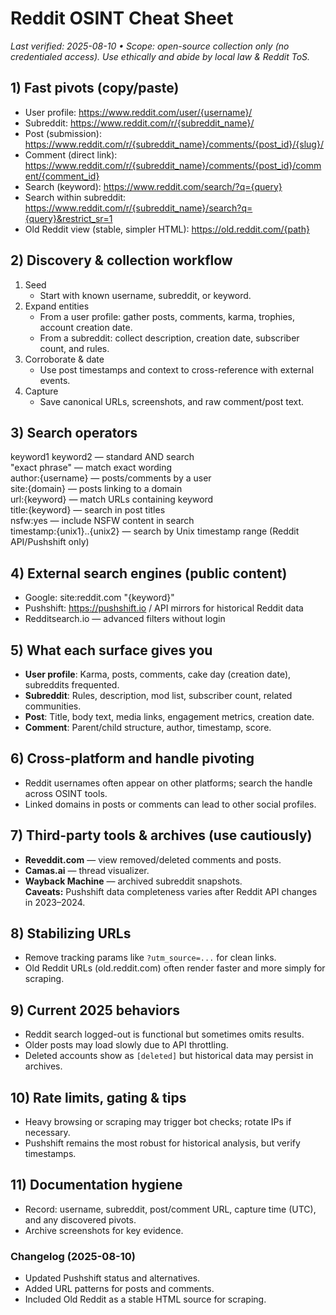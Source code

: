 # Reddit OSINT Cheat Sheet
_Last verified: 2025-08-10 • Scope: open-source collection only (no credentialed access). Use ethically and abide by local law & Reddit ToS._

## 1) Fast pivots (copy/paste)
- User profile: https://www.reddit.com/user/{username}/
- Subreddit: https://www.reddit.com/r/{subreddit_name}/
- Post (submission): https://www.reddit.com/r/{subreddit_name}/comments/{post_id}/{slug}/
- Comment (direct link): https://www.reddit.com/r/{subreddit_name}/comments/{post_id}/comment/{comment_id}
- Search (keyword): https://www.reddit.com/search/?q={query}
- Search within subreddit: https://www.reddit.com/r/{subreddit_name}/search?q={query}&restrict_sr=1
- Old Reddit view (stable, simpler HTML): https://old.reddit.com/{path}

## 2) Discovery & collection workflow
1) Seed  
   - Start with known username, subreddit, or keyword.  
2) Expand entities  
   - From a user profile: gather posts, comments, karma, trophies, account creation date.  
   - From a subreddit: collect description, creation date, subscriber count, and rules.  
3) Corroborate & date  
   - Use post timestamps and context to cross-reference with external events.  
4) Capture  
   - Save canonical URLs, screenshots, and raw comment/post text.

## 3) Search operators
keyword1 keyword2 — standard AND search  
"exact phrase" — match exact wording  
author:{username} — posts/comments by a user  
site:{domain} — posts linking to a domain  
url:{keyword} — match URLs containing keyword  
title:{keyword} — search in post titles  
nsfw:yes — include NSFW content in search  
timestamp:{unix1}..{unix2} — search by Unix timestamp range (Reddit API/Pushshift only)  

## 4) External search engines (public content)
- Google: site:reddit.com "{keyword}"  
- Pushshift: https://pushshift.io / API mirrors for historical Reddit data  
- Redditsearch.io — advanced filters without login  

## 5) What each surface gives you
- **User profile**: Karma, posts, comments, cake day (creation date), subreddits frequented.  
- **Subreddit**: Rules, description, mod list, subscriber count, related communities.  
- **Post**: Title, body text, media links, engagement metrics, creation date.  
- **Comment**: Parent/child structure, author, timestamp, score.  

## 6) Cross-platform and handle pivoting
- Reddit usernames often appear on other platforms; search the handle across OSINT tools.  
- Linked domains in posts or comments can lead to other social profiles.  

## 7) Third-party tools & archives (use cautiously)
- **Reveddit.com** — view removed/deleted comments and posts.  
- **Camas.ai** — thread visualizer.  
- **Wayback Machine** — archived subreddit snapshots.  
**Caveats:** Pushshift data completeness varies after Reddit API changes in 2023–2024.

## 8) Stabilizing URLs
- Remove tracking params like `?utm_source=...` for clean links.  
- Old Reddit URLs (old.reddit.com) often render faster and more simply for scraping.

## 9) Current 2025 behaviors
- Reddit search logged-out is functional but sometimes omits results.  
- Older posts may load slowly due to API throttling.  
- Deleted accounts show as `[deleted]` but historical data may persist in archives.  

## 10) Rate limits, gating & tips
- Heavy browsing or scraping may trigger bot checks; rotate IPs if necessary.  
- Pushshift remains the most robust for historical analysis, but verify timestamps.  

## 11) Documentation hygiene
- Record: username, subreddit, post/comment URL, capture time (UTC), and any discovered pivots.  
- Archive screenshots for key evidence.

### Changelog (2025-08-10)
- Updated Pushshift status and alternatives.  
- Added URL patterns for posts and comments.  
- Included Old Reddit as a stable HTML source for scraping.  
